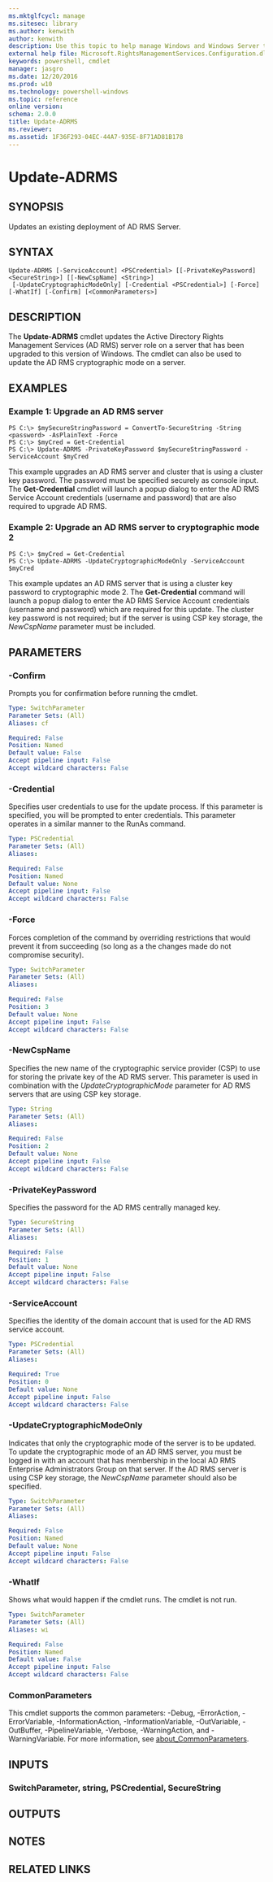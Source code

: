 ```yaml
---
ms.mktglfcycl: manage
ms.sitesec: library
ms.author: kenwith
author: kenwith
description: Use this topic to help manage Windows and Windows Server technologies with Windows PowerShell.
external help file: Microsoft.RightsManagementServices.Configuration.dll-Help.xml
keywords: powershell, cmdlet
manager: jasgro
ms.date: 12/20/2016
ms.prod: w10
ms.technology: powershell-windows
ms.topic: reference
online version: 
schema: 2.0.0
title: Update-ADRMS
ms.reviewer:
ms.assetid: 1F36F293-04EC-44A7-935E-8F71AD81B178
---
```


# Update-ADRMS

## SYNOPSIS
Updates an existing deployment of AD RMS Server.

## SYNTAX

```
Update-ADRMS [-ServiceAccount] <PSCredential> [[-PrivateKeyPassword] <SecureString>] [[-NewCspName] <String>]
 [-UpdateCryptographicModeOnly] [-Credential <PSCredential>] [-Force] [-WhatIf] [-Confirm] [<CommonParameters>]
```

## DESCRIPTION
The **Update-ADRMS** cmdlet updates the Active Directory Rights Management Services (AD RMS) server role on a server that has been upgraded to this version of Windows.
The cmdlet can also be used to update the AD RMS cryptographic mode on a server.

## EXAMPLES

### Example 1: Upgrade an AD RMS server
```
PS C:\> $mySecureStringPassword = ConvertTo-SecureString -String <password> -AsPlainText -Force
PS C:\> $myCred = Get-Credential
PS C:\> Update-ADRMS -PrivateKeyPassword $mySecureStringPassword -ServiceAccount $myCred
```

This example upgrades an AD RMS server and cluster that is using a cluster key password.
The password must be specified securely as console input.
The **Get-Credential** cmdlet will launch a popup dialog to enter the AD RMS Service Account credentials (username and password) that are also required to upgrade AD RMS.

### Example 2: Upgrade an AD RMS server to cryptographic mode 2
```
PS C:\> $myCred = Get-Credential
PS C:\> Update-ADRMS -UpdateCryptographicModeOnly -ServiceAccount $myCred
```

This example updates an AD RMS server that is using a cluster key password to cryptographic mode 2.
The **Get-Credential** command will launch a popup dialog to enter the AD RMS Service Account credentials (username and password) which are required for this update.
The cluster key password is not required; but if the server is using CSP key storage, the *NewCspName* parameter must be included.

## PARAMETERS

### -Confirm
Prompts you for confirmation before running the cmdlet.

```yaml
Type: SwitchParameter
Parameter Sets: (All)
Aliases: cf

Required: False
Position: Named
Default value: False
Accept pipeline input: False
Accept wildcard characters: False
```

### -Credential
Specifies user credentials to use for the update process.
If this parameter is specified, you will be prompted to enter credentials.
This parameter operates in a similar manner to the RunAs command.

```yaml
Type: PSCredential
Parameter Sets: (All)
Aliases: 

Required: False
Position: Named
Default value: None
Accept pipeline input: False
Accept wildcard characters: False
```

### -Force
Forces completion of the command by overriding restrictions that would prevent it from succeeding (so long as a the changes made do not compromise security).

```yaml
Type: SwitchParameter
Parameter Sets: (All)
Aliases: 

Required: False
Position: 3
Default value: None
Accept pipeline input: False
Accept wildcard characters: False
```

### -NewCspName
Specifies the new name of the cryptographic service provider (CSP) to use for storing the private key of the AD RMS server.
This parameter is used in combination with the *UpdateCryptographicMode* parameter for AD RMS servers that are using CSP key storage.

```yaml
Type: String
Parameter Sets: (All)
Aliases: 

Required: False
Position: 2
Default value: None
Accept pipeline input: False
Accept wildcard characters: False
```

### -PrivateKeyPassword
Specifies the password for the AD RMS centrally managed key.

```yaml
Type: SecureString
Parameter Sets: (All)
Aliases: 

Required: False
Position: 1
Default value: None
Accept pipeline input: False
Accept wildcard characters: False
```

### -ServiceAccount
Specifies the identity of the domain account that is used for the AD RMS service account.

```yaml
Type: PSCredential
Parameter Sets: (All)
Aliases: 

Required: True
Position: 0
Default value: None
Accept pipeline input: False
Accept wildcard characters: False
```

### -UpdateCryptographicModeOnly
Indicates that only the cryptographic mode of the server is to be updated.
To update the cryptographic mode of an AD RMS server, you must be logged in with an account that has membership in the local AD RMS Enterprise Administrators Group on that server.
If the AD RMS server is using CSP key storage, the *NewCspName* parameter should also be specified.

```yaml
Type: SwitchParameter
Parameter Sets: (All)
Aliases: 

Required: False
Position: Named
Default value: None
Accept pipeline input: False
Accept wildcard characters: False
```

### -WhatIf
Shows what would happen if the cmdlet runs.
The cmdlet is not run.

```yaml
Type: SwitchParameter
Parameter Sets: (All)
Aliases: wi

Required: False
Position: Named
Default value: False
Accept pipeline input: False
Accept wildcard characters: False
```

### CommonParameters
This cmdlet supports the common parameters: -Debug, -ErrorAction, -ErrorVariable, -InformationAction, -InformationVariable, -OutVariable, -OutBuffer, -PipelineVariable, -Verbose, -WarningAction, and -WarningVariable. For more information, see [about_CommonParameters](http://go.microsoft.com/fwlink/?LinkID=113216).

## INPUTS

### SwitchParameter, string, PSCredential, SecureString

## OUTPUTS

## NOTES

## RELATED LINKS
